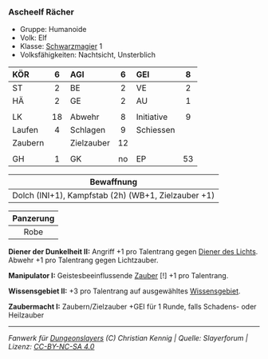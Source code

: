 ### Ascheelf Rächer

- Gruppe: Humanoide
- Volk: Elf
- Klasse: [Schwarzmagier](../../grw/charaktere-klasse-schwarzmagier.md) 1
- Volksfähigkeiten: Nachtsicht, Unsterblich

| KÖR     |  6  | AGI        |  6  | GEI        |  8  |
| :------ | :-: | :--------- | :-: | :--------- | :-: |
| ST      |  2  | BE         |  2  | VE         |  2  |
| HÄ      |  2  | GE         |  2  | AU         |  1  |
|         |     |            |     |            |     |
| LK      | 18  | Abwehr     |  8  | Initiative |  9  |
| Laufen  |  4  | Schlagen   |  9  | Schiessen  |     |
| Zaubern |     | Zielzauber | 12  |            |     |
|         |     |            |     |            |     |
| GH      |  1  | GK         | no  | EP         | 53  |

|                     Bewaffnung                      |
| :-------------------------------------------------: |
| Dolch (INI+1), Kampfstab (2h) (WB+1, Zielzauber +1) |

| Panzerung |
| :-------: |
|   Robe    |

**Diener der Dunkelheit II:** Angriff +1 pro Talentrang gegen [Diener des Lichts](../../grw/talente/diener-des-lichts.md). Abwehr +1 pro Talentrang gegen Lichtzauber.

**Manipulator I:** Geistesbeeinflussende [Zauber](../../fanwerk/zauber/zauber.md) [!] +1 pro Talentrang.

**Wissensgebiet II:** +3 pro Talentrang auf ausgewähltes [Wissensgebiet](../../grw/talente/wissensgebiet.md).

**Zaubermacht I:** Zaubern/Zielzauber +GEI für 1 Runde, falls Schadens- oder Heilzauber

---

_Fanwerk für [Dungeonslayers](https://www.dungeonslayers.net/) (C) Christian Kennig | Quelle: Slayerforum | Lizenz: [CC-BY-NC-SA 4.0](https://creativecommons.org/licenses/by-nc-sa/4.0/deed.de)_
